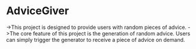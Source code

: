 # AdviceGiver
->This project is designed to provide users with random pieces of advice.
->The core feature of this project is the generation of random advice. Users can simply trigger the generator to receive a piece of advice on demand.
